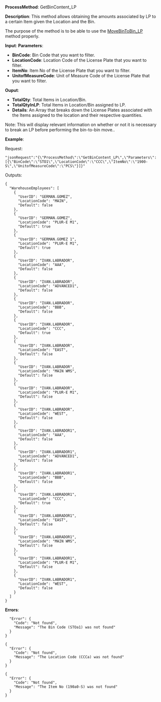 **ProcessMethod**: GetBinContent_LP

**Description**:
This method allows obtaining the amounts associated by LP to a certain Item given the Location and the Bin.

The purpose of the method is to be able to use the [MoveBinToBin_LP](/Plur%2De/WMS-API/MoveBinToBin_LP) method properly.

**Input**:
**Parameters**: 
-	**BinCode**: Bin Code that you want to filter.
-	**LocationCode**: Location Code of the License Plate that you want to filter.
-	**ItemNo**: Item No of the License Plate that you want to filter.
-	**UnitofMeasureCode**: Unit of Measure Code of the License Plate that you want to filter.

**Ouput**: 
-	**TotalQty**: Total Items in Location/Bin.
-	**TotalQtyInLP**: Total Items in Location/Bin assigned to LP.
-	**Details**: An Array that breaks down the License Plates associated with the Items assigned to the location and their respective quantities.

Note: This will display relevant information on whether or not it is necessary to break an LP before performing the bin-to-bin move..


**Example**:

Request:

`"jsonRequest":"{\"ProcessMethod\":\"GetBinContent_LP\",\"Parameters\":[{\"BinCode\":\"STO1\",\"LocationCode\":\"CCC\",\"ItemNo\":\"1900-S\",\"UnitofMeasureCode\":\"PCS\"}]}"`

Outputs:


```
{
  "WarehouseEmployees": [
    {
      "UserID": "GERMAN.GOMEZ",
      "LocationCode": "MAIN",
      "Default": false
    },
    {
      "UserID": "GERMAN.GOMEZ",
      "LocationCode": "PLUR-E M1",
      "Default": true
    },
    {
      "UserID": "GERMAN.GOMEZ 1",
      "LocationCode": "PLUR-E M1",
      "Default": true
    },
    {
      "UserID": "IVAN.LABRADOR",
      "LocationCode": "AAA",
      "Default": false
    },
    {
      "UserID": "IVAN.LABRADOR",
      "LocationCode": "ADVANCED1",
      "Default": false
    },
    {
      "UserID": "IVAN.LABRADOR",
      "LocationCode": "BBB",
      "Default": false
    },
    {
      "UserID": "IVAN.LABRADOR",
      "LocationCode": "CCC",
      "Default": true
    },
    {
      "UserID": "IVAN.LABRADOR",
      "LocationCode": "EAST",
      "Default": false
    },
    {
      "UserID": "IVAN.LABRADOR",
      "LocationCode": "MAIN WMS",
      "Default": false
    },
    {
      "UserID": "IVAN.LABRADOR",
      "LocationCode": "PLUR-E M1",
      "Default": false
    },
    {
      "UserID": "IVAN.LABRADOR",
      "LocationCode": "WEST",
      "Default": false
    },
    {
      "UserID": "IVAN.LABRADOR1",
      "LocationCode": "AAA",
      "Default": false
    },
    {
      "UserID": "IVAN.LABRADOR1",
      "LocationCode": "ADVANCED1",
      "Default": false
    },
    {
      "UserID": "IVAN.LABRADOR1",
      "LocationCode": "BBB",
      "Default": false
    },
    {
      "UserID": "IVAN.LABRADOR1",
      "LocationCode": "CCC",
      "Default": true
    },
    {
      "UserID": "IVAN.LABRADOR1",
      "LocationCode": "EAST",
      "Default": false
    },
    {
      "UserID": "IVAN.LABRADOR1",
      "LocationCode": "MAIN WMS",
      "Default": false
    },
    {
      "UserID": "IVAN.LABRADOR1",
      "LocationCode": "PLUR-E M1",
      "Default": false
    },
    {
      "UserID": "IVAN.LABRADOR1",
      "LocationCode": "WEST",
      "Default": false
    }
  ]
}
```
**Errors**:
```{
  "Error": {
    "Code": "Not found",
    "Message": "The Bin Code (STOa1) was not found"
  }
}

{
  "Error": {
    "Code": "Not found",
    "Message": "The Location Code (CCCa) was not found"
  }
}

{
  "Error": {
    "Code": "Not found",
    "Message": "The Item No (190a0-S) was not found"
  }
}
```


